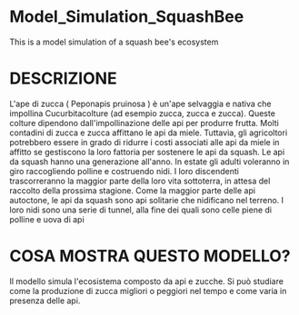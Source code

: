 # Model_Simulation_SquashBee
 This is a model simulation of a squash bee's ecosystem

# DESCRIZIONE
L'ape di zucca ( Peponapis pruinosa ) è un'ape selvaggia e nativa che impollina Cucurbitacolture (ad esempio zucca, zucca e zucca). Queste colture dipendono dall'impollinazione delle api per produrre frutta. Molti contadini di zucca e zucca affittano le api da miele. Tuttavia, gli agricoltori potrebbero essere in grado di ridurre i costi associati alle api da miele in affitto se gestiscono la loro fattoria per sostenere le api da squash.
 Le api da squash hanno una generazione all'anno. In estate gli adulti voleranno in giro raccogliendo polline e costruendo nidi. I loro discendenti trascorreranno la maggior parte della loro vita sottoterra, in attesa del raccolto della prossima stagione. Come la maggior parte delle api autoctone, le api da squash sono api solitarie che nidificano nel terreno. I loro nidi sono una serie di tunnel, alla fine dei quali sono celle piene di polline e uova di api

# COSA MOSTRA QUESTO MODELLO?
Il modello simula l'ecosistema composto da api e zucche. Si può studiare come la produzione di zucca migliori o peggiori nel tempo e come varia in presenza delle api.
